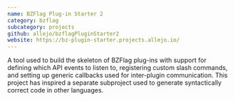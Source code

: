 ```yaml
---
name: BZFlag Plug-in Starter 2
category: bzflag
subcategory: projects
github: allejo/bzflagPluginStarter2
website: https://bz-plugin-starter.projects.allejo.io/
---
```


A tool used to build the skeleton of BZFlag plug-ins with support for defining which API events to listen to, registering custom slash commands, and setting up generic callbacks used for inter-plugin communication. This project has inspired a separate subproject used to generate syntactically correct code in other languages.
